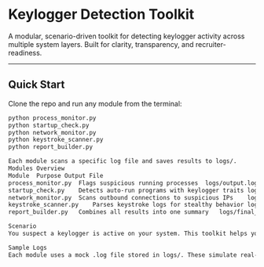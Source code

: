 #  Keylogger Detection Toolkit

A modular, scenario-driven toolkit for detecting keylogger activity across multiple system layers. Built for clarity, transparency, and recruiter-readiness.

---

##  Quick Start

Clone the repo and run any module from the terminal:

```bash
python process_monitor.py
python startup_check.py
python network_monitor.py
python keystroke_scanner.py
python report_builder.py

Each module scans a specific log file and saves results to logs/.
Modules Overview
Module	Purpose	Output File
process_monitor.py	Flags suspicious running processes	logs/output.log
startup_check.py	Detects auto-run programs with keylogger traits	logs/startup_output.log
network_monitor.py	Scans outbound connections to suspicious IPs	logs/network_output.log
keystroke_scanner.py	Parses keystroke logs for stealthy behavior	logs/keystroke_output.log
report_builder.py	Combines all results into one summary	logs/final_report.log

Scenario
You suspect a keylogger is active on your system. This toolkit helps you investigate across process activity, startup entries, outbound connections, and keystroke behavior—then summarizes findings in one report.

Sample Logs
Each module uses a mock .log file stored in logs/. These simulate real-world data and are easy to swap out for live logs.

